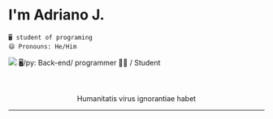 # I'm Adriano J.
    🖥️ student of programing 
    😄 Pronouns: He/Him
<img src="https://img.shields.io/static/v1?label=Overview&message=SudoShift&color=f8efd4&style=for-the-badge&logo=GitHub">
🖥/py: Back-end/ programmer 👨‍💻 / Student

<p align="center" color="red"><br><br>
Humanitatis virus ignorantiae habet
</p>  

</p>
<hr>
